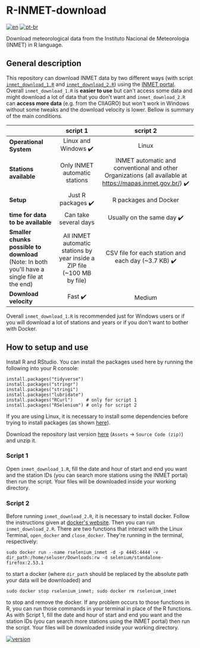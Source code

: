# R-INMET-download
[![en](https://img.shields.io/badge/lang-en-red)](https://github.com/rodrigolustosa/R-INMET-download/blob/main/README-en.md)
[![pt-br](https://img.shields.io/badge/lang-pt--br-blue)](https://github.com/rodrigolustosa/R-INMET-download/blob/main/README.md)

Download meteorological data from the Instituto Nacional de Meteorologia (INMET) in R language.

## General description

This repository can download INMET data by two different ways (with script [`inmet_download_1.R`](https://github.com/rodrigolustosa/R-INMET-download/blob/main/inmet_download_1.R) and [`inmet_download_2.R`](https://github.com/rodrigolustosa/R-INMET-download/blob/main/inmet_download_2.R)) using the [INMET portal](https://portal.inmet.gov.br/). Overall `inmet_download_1.R` is **easier to use** but can't access some data and might download a lot of data that you don't want and `inmet_download_2.R` can **access more data** (e.g. from the CIIAGRO) but won't work in Windows without some tweaks and the download velocity is lower. Bellow is summary of the main conditions.

|    |  script 1 |  script 2 |
|----------|:------:|:------:|
| **Operational System**                  | Linux and Windows :heavy_check_mark:            | Linux |
| **Stations available**                  | Only INMET automatic stations | INMET automatic and conventional and other Organizations (all available at https://mapas.inmet.gov.br/) :heavy_check_mark: |
| **Setup**                  | Just R packages :heavy_check_mark:            | R packages and Docker |
| **time for data to be available**       | Can take several days         | Usually on the same day :heavy_check_mark:|
| **Smaller chunks possible to download** (Note: In both you'll have a single file at the end)  | All INMET automatic stations by year inside a ZIP file (~100 MB by file) | CSV file for each station and each day (~3.7 KB) :heavy_check_mark: |
| **Download velocity**                   | Fast :heavy_check_mark:                         | Medium |

Overall `inmet_download_1.R` is recommended just for Windows users or if you will download a lot of stations and years or if you don't want to bother with Docker. 

## How to setup and use

Install R and RStudio. You can install the packages used here by running the following into your R console:
```
install.packages("tidyverse")
install.packages("stringr")
install.packages("stringi")
install.packages("lubridate")
install.packages("RCurl")     # only for script 1
install.packages("RSelenium") # only for script 2
```
If you are using Linux, it is necessary to install some dependencies before trying to install packages (as shown [here](https://blog.zenggyu.com/en/post/2018-01-29/installing-r-r-packages-e-g-tidyverse-and-rstudio-on-ubuntu-linux/)).

Download the repository last version [here](https://github.com/rodrigolustosa/R-INMET-download/releases) (`Assets` -> `Source Code (zip)`) and unzip it.


### Script 1

Open `inmet_download_1.R`, fill the date and hour of start and end you want and the station IDs (you can search more stations using the INMET portal) then run the script. Your files will be downloaded inside your working directory. 

### Script 2

Before running `inmet_download_2.R`, it is necessary to install docker. Follow the instructions given at [docker's website](https://docs.docker.com/engine/install/ubuntu/). Then you can run `inmet_download_2.R`. There are two functions that interact with the Linux Terminal, `open_docker` and `close_docker`. They're running in the terminal, respectively:
```
sudo docker run --name rselenium_inmet -d -p 4445:4444 -v dir_path:/home/seluser/Downloads:rw -d selenium/standalone-firefox:2.53.1
```
to start a docker (where `dir_path` should be replaced by the absolute path your data will be downloaded) and
```
sudo docker stop rselenium_inmet; sudo docker rm rselenium_inmet
```
to stop and remove the docker. If any problem occurs to those functions in R, you can run those commands in your terminal in place of the R functions. As with Script 1, fill the date and hour of start and end you want and the station IDs (you can search more stations using the INMET portal) then run the script. Your files will be downloaded inside your working directory. 

[![version](https://img.shields.io/badge/version-0.3.0-green)](https://github.com/rodrigolustosa/R-INMET-download/releases/tag/v0.3.0)

